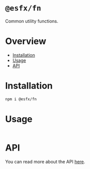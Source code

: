 # `@esfx/fn`

Common utility functions.

# Overview

* [Installation](#installation)
* [Usage](#usage)
* [API](#api)

# Installation

```sh
npm i @esfx/fn
```

# Usage

```ts
```

# API

You can read more about the API [here](https://esfx.github.io/esfx/api/fn.html).

